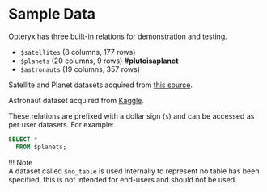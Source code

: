 # Sample Data

Opteryx has three built-in relations for demonstration and testing.

- `$satellites` (8 columns, 177 rows)
- `$planets` (20 columns, 9 rows) **#plutoisaplanet**
- `$astronauts` (19 columns,  357 rows)

Satellite and Planet datasets acquired from [this source](https://github.com/devstronomy/nasa-data-scraper/tree/f610e541a053f05e26573570604aed50b358cc43/data/json).

Astronaut dataset acquired from [Kaggle](https://www.kaggle.com/nasa/astronaut-yearbook).

These relations are prefixed with a dollar sign (`$`) and can be accessed as per user datasets. For example:

~~~sql
SELECT *
  FROM $planets;
~~~

!!! Note  
    A dataset called `$no_table` is used internally to represent no table has been specified, this is not intended for end-users and should not be used.